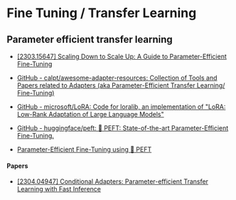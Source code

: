 
# Fine Tuning / Transfer Learning



## Parameter efficient transfer learning

- [[2303.15647] Scaling Down to Scale Up: A Guide to Parameter-Efficient Fine-Tuning](https://arxiv.org/abs/2303.15647)
- [GitHub - calpt/awesome-adapter-resources: Collection of Tools and Papers related to Adapters (aka Parameter-Efficient Transfer Learning/ Fine-Tuning)](https://github.com/calpt/awesome-adapter-resources)
- [GitHub - microsoft/LoRA: Code for loralib, an implementation of "LoRA: Low-Rank Adaptation of Large Language Models"](https://github.com/microsoft/LoRA)
- [GitHub - huggingface/peft: 🤗 PEFT: State-of-the-art Parameter-Efficient Fine-Tuning.](https://github.com/huggingface/peft)


- [Parameter-Efficient Fine-Tuning using 🤗 PEFT](https://huggingface.co/blog/peft)

#### Papers

- [[2304.04947] Conditional Adapters: Parameter-efficient Transfer Learning with Fast Inference](https://arxiv.org/abs/2304.04947)